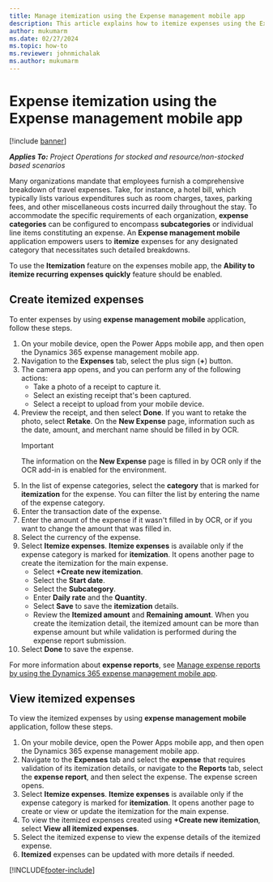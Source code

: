 ```yaml
---
title: Manage itemization using the Expense management mobile app
description: This article explains how to itemize expenses using the Expense management mobile app.
author: mukumarm
ms.date: 02/27/2024
ms.topic: how-to
ms.reviewer: johnmichalak
ms.author: mukumarm
---
```

# Expense itemization using the Expense management mobile app

[!include [banner](../includes/banner.md)]

_**Applies To:** Project Operations for stocked and resource/non-stocked based scenarios_

Many organizations mandate that employees furnish a comprehensive breakdown of travel expenses. Take, for instance, a hotel bill, which typically lists various expenditures such as room charges, taxes, parking fees, and other miscellaneous costs incurred daily throughout the stay. To accommodate the specific requirements of each organization, **expense categories** can be configured to encompass **subcategories** or individual line items constituting an expense. An **Expense management mobile** application empowers users to **itemize** expenses for any designated category that necessitates such detailed breakdowns.   

To use the **Itemization** feature on the expenses mobile app, the **Ability to itemize recurring expenses quickly** feature should be enabled.

## Create itemized expenses

To enter expenses by using **expense management mobile** application, follow these steps.

1. On your mobile device, open the Power Apps mobile app, and then open the Dynamics 365 expense management mobile app.
2. Navigation to the **Expenses** tab, select the plus sign (**+**) button.
3. The camera app opens, and you can perform any of the following actions:
    * Take a photo of a receipt to capture it.
    * Select an existing receipt that's been captured.
    * Select a receipt to upload from your mobile device.
4. Preview the receipt, and then select **Done**. If you want to retake the photo, select **Retake**.
    On the **New Expense** page, information such as the date, amount, and merchant name should be filled in by OCR.
    > [!IMPORTANT]
    > The information on the **New Expense** page is filled in by OCR only if the OCR add-in is enabled for the environment.
5. In the list of expense categories, select the **category** that is marked for **itemization** for the expense. You can filter the list by entering the name of the expense category.
6. Enter the transaction date of the expense.
7. Enter the amount of the expense if it wasn't filled in by OCR, or if you want to change the amount that was filled in.
8. Select the currency of the expense.
9. Select **Itemize expenses**. **Itemize expenses** is available only if the expense category is marked for **itemization**. It opens another page to create the itemization for the main expense.
    * Select **+Create new itemization**.
    * Select the **Start date**.
    * Select the **Subcategory**.
    * Enter **Daily rate** and the **Quantity**.
    * Select **Save** to save the **itemization** details.
    * Review the **Itemized amount** and **Remaining amount**. When you create the itemization detail, the itemized amount can be more than expense amount but 
      while validation is performed during the expense report submission.
10. Select **Done** to save the expense.

For more information about **expense reports**, see [Manage expense reports by using the Dynamics 365 expense management mobile app](mobile-app-manage-expense-reports.md).

## View itemized expenses

To view the itemized expenses by using **expense management mobile** application, follow these steps.

1. On your mobile device, open the Power Apps mobile app, and then open the Dynamics 365 expense management mobile app.
2. Navigate to the **Expenses** tab and select the **expense** that requires validation of its itemization details, or navigate to the **Reports** tab, select the **expense report**, and then select the expense. The expense screen opens.
4. Select **Itemize expenses**. **Itemize expenses** is available only if the expense category is marked for **itemization**. It opens another page to create or view or update the itemization for the main expense.
5. To view the itemized expenses created using **+Create new itemization**, select **View all itemized expenses**.
6. Select the itemized expense to view the expense details of the itemized expense.
7. **Itemized** expenses can be updated with more details if needed. 

[!INCLUDE[footer-include](../includes/footer-banner.md)]
